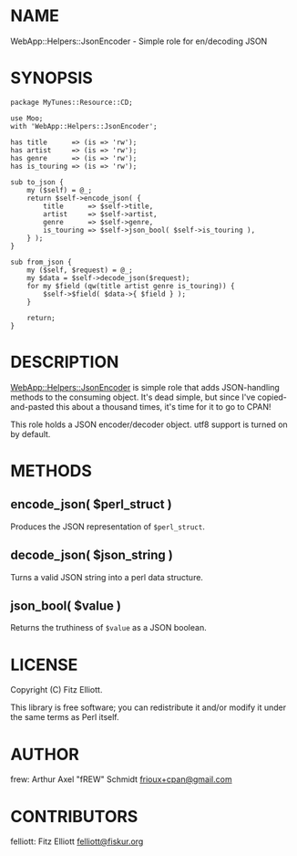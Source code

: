 # NAME

WebApp::Helpers::JsonEncoder - Simple role for en/decoding JSON

# SYNOPSIS

    package MyTunes::Resource::CD;

    use Moo;
    with 'WebApp::Helpers::JsonEncoder';

    has title      => (is => 'rw');
    has artist     => (is => 'rw');
    has genre      => (is => 'rw');
    has is_touring => (is => 'rw');

    sub to_json {
        my ($self) = @_;
        return $self->encode_json( {
            title      => $self->title,
            artist     => $self->artist,
            genre      => $self->genre,
            is_touring => $self->json_bool( $self->is_touring ),
        } );
    }

    sub from_json {
        my ($self, $request) = @_;
        my $data = $self->decode_json($request);
        for my $field (qw(title artist genre is_touring)) {
            $self->$field( $data->{ $field } );
        }

        return;
    }

# DESCRIPTION

[WebApp::Helpers::JsonEncoder](https://metacpan.org/pod/WebApp::Helpers::JsonEncoder) is simple role that adds JSON-handling
methods to the consuming object.  It's dead simple, but since I've
copied-and-pasted this about a thousand times, it's time for it to go
to CPAN!

This role holds a JSON encoder/decoder object.  utf8 support is turned
on by default.

# METHODS

## encode\_json( $perl\_struct )

Produces the JSON representation of `$perl_struct`.

## decode\_json( $json\_string )

Turns a valid JSON string into a perl data structure.

## json\_bool( $value )

Returns the truthiness of `$value` as a JSON boolean.

# LICENSE

Copyright (C) Fitz Elliott.

This library is free software; you can redistribute it and/or modify
it under the same terms as Perl itself.

# AUTHOR

frew: Arthur Axel "fREW" Schmidt <frioux+cpan@gmail.com>

# CONTRIBUTORS

felliott: Fitz Elliott <felliott@fiskur.org>
